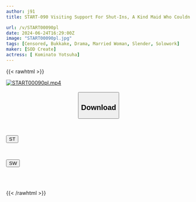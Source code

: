 ```yaml
---
author: j91
title: START-090 Visiting Support For Shut-Ins, A Kind Maid Who Couldn’t Bear To See A Large Amount Of Wank Tissues Left In A Garbage House, Secretly Supports Me With A Smile Even When My Penis Is Covered In Smegma, Yotsuba Kominato

url: /v/START00090pl
date: 2024-06-24T16:29:00Z
image: "START00090pl.jpg"
tags: [Censored, Bukkake, Drama, Married Woman, Slender, Solowork]
maker: [SOD Create]
actress: [ Kominato Yotsuha]
---
```



{{< rawhtml >}}

<div class="video" data-videoid="7mJ8dRqbwWFAO4M">
    <a href="javascript:;">
        <img src="/v/START00090pl/START00090pl.jpg" width="WIDTH" height="HEIGHT" alt="START00090pl.mp4" loading="lazy">
    </a>
</div>

<script type="text/javascript" src="https://j91.asia/asset/on-demand-st.js"></script>

<br>
  <link rel="stylesheet" href="https://j91.asia/asset/bs5.css">
  
  <center>
  <button class="btn btn-primary" type="button" data-bs-toggle="collapse" data-bs-target=".multi-collapse" aria-expanded="false" aria-controls="multiCollapseExample1 multiCollapseExample2"><h2>Download</h2></button></center>
</p>
<div class="row">
  <div class="col">
    <div class="collapse multi-collapse" id="multiCollapseExample1">
      <div class="card card-body">
	      	      <br>
<div class="buttons">  
<p><a href="/v/START00090pl/st.html" target="_blank"><button class="btn-hover color-3"><i class="fa fa-download"></i> ST</button></a></p></div>
    </div>
  </div>
</div>
  <div class="col">
    <div class="collapse multi-collapse" id="multiCollapseExample2">
      <div class="card card-body">
	      <br>
<div class="buttons">
<p><a href="/v/START00090pl/sw.html" target="_blank"><button class="btn-hover color-2"><i class="fa fa-download"></i> SW</button></a></p></div>
<br><br>
      </div>
    </div>
  </div>
</div>

{{< /rawhtml >}}